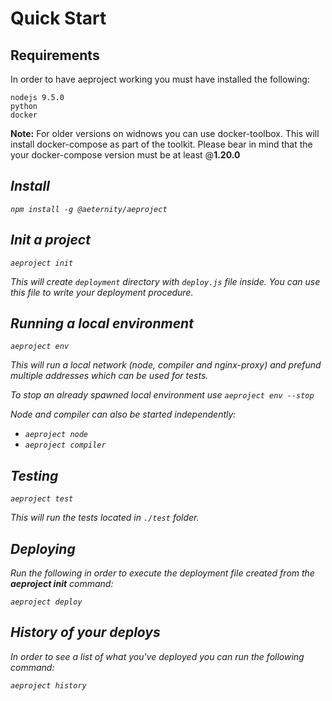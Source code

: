 # Quick Start

## Requirements
In order to have aeproject working you must have installed the following:
```
nodejs 9.5.0
python 
docker 
```

**Note:** For older versions on widnows you can use docker-toolbox. This will install docker-compose as part of the toolkit. Please bear in mind that the your docker-compose version must be at least @**1.20.0** <i>
## Install

```text
npm install -g @aeternity/aeproject
```

## Init a project

```text
aeproject init
```

This will create `deployment` directory with `deploy.js` file inside. You can use this file to write your deployment procedure.

## Running a local environment

```text
aeproject env
```

This will run a local network (node, compiler and nginx-proxy) and prefund multiple addresses which can be used for tests.

To stop an already spawned local environment use `aeproject env --stop`

Node and compiler can also be started independently:
- `aeproject node`
- `aeproject compiler`

## Testing

```text
aeproject test
```

This will run the tests located in `./test` folder.

## Deploying

Run the following in order to execute the deployment file created from the **aeproject init** command:

```text
aeproject deploy
```

## History of your deploys

In order to see a list of what you've deployed you can run the following command:

```text
aeproject history
```

